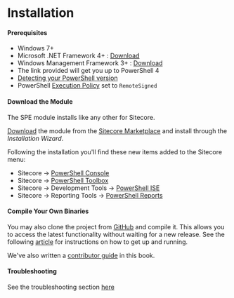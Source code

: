 # Installation

#### Prerequisites
* Windows 7+
* Microsoft .NET Framework 4+ : [Download][2]  
* Windows Management Framework 3+ : [Download][3]
 * The link provided will get you up to PowerShell 4
 * [Detecting your PowerShell version][7]
* PowerShell [Execution Policy][8] set to `RemoteSigned`


#### Download the Module
The SPE module installs like any other for Sitecore. 

[Download][1] the module from the [Sitecore Marketplace][4] and install through the _Installation Wizard_.

Following the installation you'll find these new items added to the Sitecore menu:
* Sitecore -> [PowerShell Console](console.md)
* Sitecore -> [PowerShell Toolbox](toolbox.md)
* Sitecore -> Development Tools -> [PowerShell ISE](scripting.md)
* Sitecore -> Reporting Tools -> [PowerShell Reports](reports.md)

#### Compile Your Own Binaries

You may also clone the project from [GitHub][5] and compile it. This allows you to access the latest functionality without waiting for a new release. See the following [article][6] for instructions on how to get up and running.

We've also written a [contributor guide](contributor-guide.md) in this book. 

#### Troubleshooting

See the troubleshooting section [here](troubleshooting.md)

[1]: https://marketplace.sitecore.net/Modules/Sitecore_PowerShell_console.aspx
[2]: http://www.microsoft.com/en-us/download/details.aspx?id=30653 "Link to version 4.5"
[3]: http://www.microsoft.com/en-us/download/details.aspx?id=40855 "Link to version 4"
[4]: https://marketplace.sitecore.net/
[5]: https://git.io/spe
[6]: http://blog.najmanowicz.com/2015/03/03/set-up-sitecore-powershell-extensions-development-environment/
[7]: http://stackoverflow.com/questions/1825585/determine-installed-powershell-version
[8]: https://technet.microsoft.com/en-us/library/ee176961.aspx